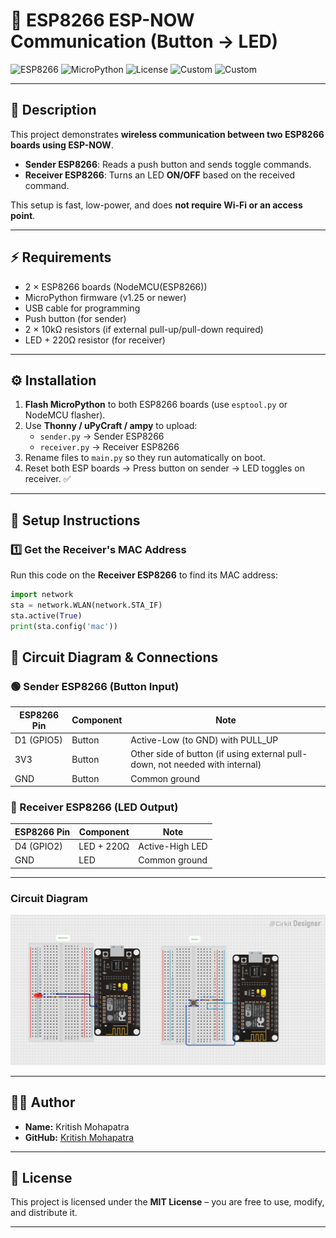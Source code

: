# 🔗 ESP8266 ESP-NOW Communication (Button → LED)

![ESP8266](https://img.shields.io/badge/ESP8266-NodeMCU-orange?logo=espressif&logoColor=white)
![MicroPython](https://img.shields.io/badge/MicroPython-v1.25-blue?logo=micropython&logoColor=cc00cc)
![License](https://img.shields.io/badge/License-MIT-green)
![Custom](https://img.shields.io/badge/ESP--NOW-Superfast-ff5733?style=for-the-badge&logo=wifi&logoColor=white)
![Custom](https://img.shields.io/badge/PI--IOT-LAB-00cc00?style=for-the-badge&logo=wifi&logoColor=black)

---

## 📖 Description
This project demonstrates **wireless communication between two ESP8266 boards using ESP-NOW**.  
- **Sender ESP8266**: Reads a push button and sends toggle commands.  
- **Receiver ESP8266**: Turns an LED **ON/OFF** based on the received command.  

This setup is fast, low-power, and does **not require Wi-Fi or an access point**.

---

## ⚡ Requirements
- 2 × ESP8266 boards (NodeMCU(ESP8266))  
- MicroPython firmware (v1.25 or newer)  
- USB cable for programming  
- Push button (for sender)  
- 2 × 10kΩ resistors (if external pull-up/pull-down required)  
- LED + 220Ω resistor (for receiver)

---

## ⚙️ Installation
1. **Flash MicroPython** to both ESP8266 boards (use `esptool.py` or NodeMCU flasher).  
2. Use **Thonny / uPyCraft / ampy** to upload:  
   - `sender.py` → Sender ESP8266  
   - `receiver.py` → Receiver ESP8266  
3. Rename files to `main.py` so they run automatically on boot.  
4. Reset both ESP boards → Press button on sender → LED toggles on receiver. ✅

---

## 📡 Setup Instructions

### 1️⃣ Get the Receiver's MAC Address
Run this code on the **Receiver ESP8266** to find its MAC address:

```python
import network
sta = network.WLAN(network.STA_IF)
sta.active(True)
print(sta.config('mac'))

 ```

## 🔌 Circuit Diagram & Connections

### 🟢 Sender ESP8266 (Button Input)
| ESP8266 Pin | Component  | Note                          |
|-------------|------------|-------------------------------|
| D1 (GPIO5)  | Button     | Active-Low (to GND) with PULL_UP |
| 3V3         | Button     | Other side of button (if using external pull-down, not needed with internal) |
| GND         | Button     | Common ground |

### 🔴 Receiver ESP8266 (LED Output)
| ESP8266 Pin | Component  | Note            |
|-------------|------------|-----------------|
| D4 (GPIO2)  | LED + 220Ω | Active-High LED |
| GND         | LED        | Common ground   |

---
### Circuit Diagram
![Circuit Diagram](Circuit_Diagram/circuit_image.png)


---

## 👨‍💻 Author

- **Name:** Kritish Mohapatra 
- **GitHub:** [Kritish Mohapatra](https://github.com/kritishmohapatra)
---

## 📜 License
This project is licensed under the **MIT License** – you are free to use, modify, and distribute it.  

---
